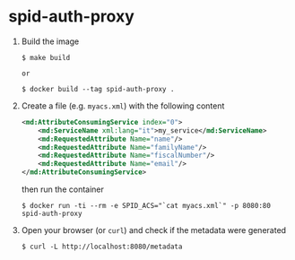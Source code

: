# spid-auth-proxy

1.  Build the image

        $ make build

        or

        $ docker build --tag spid-auth-proxy .

2.  Create a file (e.g. `myacs.xml`) with the following content

    ```xml
    <md:AttributeConsumingService index="0">
        <md:ServiceName xml:lang="it">my_service</md:ServiceName>
        <md:RequestedAttribute Name="name"/>
        <md:RequestedAttribute Name="familyName"/>
        <md:RequestedAttribute Name="fiscalNumber"/>
        <md:RequestedAttribute Name="email"/>
    </md:AttributeConsumingService>
    ```

    then run the container

        $ docker run -ti --rm -e SPID_ACS="`cat myacs.xml`" -p 8080:80 spid-auth-proxy

3.  Open your browser (or `curl`) and check if the metadata were generated

        $ curl -L http://localhost:8080/metadata
